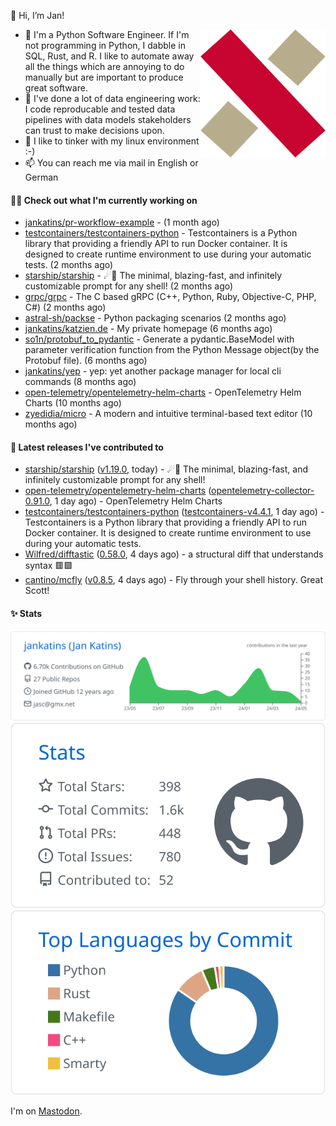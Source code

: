 👋 Hi, I’m Jan!

<img align="right" src="https://raw.githubusercontent.com/kreuzwerkerbot/kreuzwerkerbot/master/assets/xw.png" width="200">

- 🌱 I'm a Python Software Engineer. If I'm not programming in Python, I dabble in SQL, Rust, and R. 
  I like to automate away all the things which are annoying to do manually but are important to produce great software.
- 💪 I've done a lot of data engineering work: I code reproducable and tested data pipelines with 
  data models stakeholders can trust to make decisions upon.
- 💞️ I like to tinker with my linux environment :-)
- 📫 You can reach me via mail in English or German

#### 👩‍💻 Check out what I'm currently working on

- [jankatins/pr-workflow-example](https://github.com/jankatins/pr-workflow-example) -  (1 month ago)
- [testcontainers/testcontainers-python](https://github.com/testcontainers/testcontainers-python) - Testcontainers is a Python library that providing a friendly API to run Docker container. It is designed to create runtime environment to use during your automatic tests. (2 months ago)
- [starship/starship](https://github.com/starship/starship) - ☄🌌️  The minimal, blazing-fast, and infinitely customizable prompt for any shell! (2 months ago)
- [grpc/grpc](https://github.com/grpc/grpc) - The C based gRPC (C&#43;&#43;, Python, Ruby, Objective-C, PHP, C#) (2 months ago)
- [astral-sh/packse](https://github.com/astral-sh/packse) - Python packaging scenarios (2 months ago)
- [jankatins/katzien.de](https://github.com/jankatins/katzien.de) - My private homepage (6 months ago)
- [so1n/protobuf_to_pydantic](https://github.com/so1n/protobuf_to_pydantic) - Generate a pydantic.BaseModel with parameter verification function from the Python Message object(by the Protobuf file). (6 months ago)
- [jankatins/yep](https://github.com/jankatins/yep) - yep: yet another package manager for local cli commands (8 months ago)
- [open-telemetry/opentelemetry-helm-charts](https://github.com/open-telemetry/opentelemetry-helm-charts) - OpenTelemetry Helm Charts (10 months ago)
- [zyedidia/micro](https://github.com/zyedidia/micro) - A modern and intuitive terminal-based text editor (10 months ago)

#### 🔭 Latest releases I've contributed to

- [starship/starship](https://github.com/starship/starship) ([v1.19.0](https://github.com/starship/starship/releases/tag/v1.19.0), today) - ☄🌌️  The minimal, blazing-fast, and infinitely customizable prompt for any shell!
- [open-telemetry/opentelemetry-helm-charts](https://github.com/open-telemetry/opentelemetry-helm-charts) ([opentelemetry-collector-0.91.0](https://github.com/open-telemetry/opentelemetry-helm-charts/releases/tag/opentelemetry-collector-0.91.0), 1 day ago) - OpenTelemetry Helm Charts
- [testcontainers/testcontainers-python](https://github.com/testcontainers/testcontainers-python) ([testcontainers-v4.4.1](https://github.com/testcontainers/testcontainers-python/releases/tag/testcontainers-v4.4.1), 1 day ago) - Testcontainers is a Python library that providing a friendly API to run Docker container. It is designed to create runtime environment to use during your automatic tests.
- [Wilfred/difftastic](https://github.com/Wilfred/difftastic) ([0.58.0](https://github.com/Wilfred/difftastic/releases/tag/0.58.0), 4 days ago) - a structural diff that understands syntax 🟥🟩
- [cantino/mcfly](https://github.com/cantino/mcfly) ([v0.8.5](https://github.com/cantino/mcfly/releases/tag/v0.8.5), 4 days ago) - Fly through your shell history. Great Scott!


#### ✨ Stats

  [![](https://raw.githubusercontent.com/jankatins/jankatins/master/profile-summary-card-output/github/0-profile-details.svg)](https://github.com/vn7n24fzkq/github-profile-summary-cards)
  [![](https://raw.githubusercontent.com/jankatins/jankatins/master/profile-summary-card-output/github/3-stats.svg)](https://github.com/vn7n24fzkq/github-profile-summary-cards)
  [![](https://raw.githubusercontent.com/jankatins/jankatins/master/profile-summary-card-output/github/2-most-commit-language.svg)](https://github.com/vn7n24fzkq/github-profile-summary-cards)

I'm on <a rel="me" href="https://fosstodon.org/@jankatins">Mastodon</a>.
